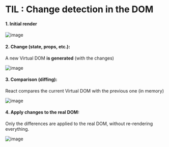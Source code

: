 
# TIL : Change detection in the DOM


#### 1. Initial render

![image](https://github.com/user-attachments/assets/4464dbf0-92d0-4896-a808-8b074696c51a)


#### 2. Change (state, props, etc.):
A new Virtual DOM __is generated__ (with the changes)

![image](https://github.com/user-attachments/assets/5c0acc74-bd5d-448f-8771-99c303628bea)


#### 3. Comparison (diffing):
React compares the current Virtual DOM with the previous one (in memory)


![image](https://github.com/user-attachments/assets/d4b0f3f1-055b-4472-ab33-9ce4811141cf)



#### 4. Apply changes to the real DOM:
Only the differences are applied to the real DOM, without re-rendering everything.

![image](https://github.com/user-attachments/assets/92c03b4d-fb9e-4e6c-80ce-de0daf2c58fd)



